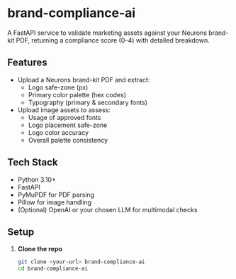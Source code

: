 # brand-compliance-ai

A FastAPI service to validate marketing assets against your Neurons brand-kit PDF, returning a compliance score (0–4) with detailed breakdown.

## Features
- Upload a Neurons brand-kit PDF and extract:
  - Logo safe-zone (px)
  - Primary color palette (hex codes)
  - Typography (primary & secondary fonts)
- Upload image assets to assess:
  - Usage of approved fonts
  - Logo placement safe-zone
  - Logo color accuracy
  - Overall palette consistency

## Tech Stack
- Python 3.10+
- FastAPI
- PyMuPDF for PDF parsing
- Pillow for image handling
- (Optional) OpenAI or your chosen LLM for multimodal checks

## Setup

1. **Clone the repo**  
   ```bash
   git clone <your-url> brand-compliance-ai
   cd brand-compliance-ai
